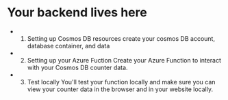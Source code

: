 # Your backend lives here
- 1. Setting up Cosmos DB resources
create your cosmos DB account, database container, and data

- 2. Setting up your Azure Fuction
Create your Azure Function to interact with your Cosmos DB counter data.

- 3. Test locally
You'll test your function locally and make sure you can view your counter data in the browser and in your website locally.